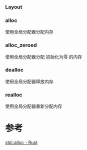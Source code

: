 

### Layout

### alloc
使用全局分配器分配内存

### alloc_zeroed
使用全局分配器分配 初始化为零 的内存

### dealloc
使用全局分配器释放内存

### realloc
使用全局分配器重新分配内存


# 参考
[std::alloc - Rust](https://doc.rust-lang.org/std/alloc/index.html)
